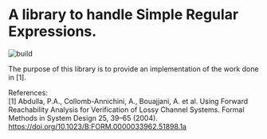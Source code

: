 # A library to handle Simple Regular Expressions.
![build](https://github.com/elhusseiniali/sre/workflows/build/badge.svg)


The purpose of this library is to provide an implementation of the work done in [1].  

References:  
[1] Abdulla, P.A., Collomb-Annichini, A., Bouajjani, A. et al. Using Forward Reachability Analysis for Verification of Lossy Channel Systems. Formal Methods in System Design 25, 39–65 (2004). https://doi.org/10.1023/B:FORM.0000033962.51898.1a
